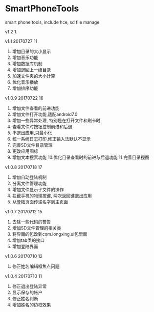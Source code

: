 # SmartPhoneTools
smart phone tools, include hce, sd file manage

v1.2
1.


v1.1 20170727 11
1. 增加目录的大小显示
2. 增加音乐功能
3. 增加数据库机制
4. 增加退回上一级目录
5. 加速文件夹的大小计算
6. 优化音乐播放
7. 增加排序功能


v1.0.9 20170722 16
1. 增加文件查看的前进功能
2. 增加文件打开功能,适配android7.0
3. 增加一些异常处理, 特别是在打开文件和刷卡时
4. 查看文件时按钮控制前进和后退
5. 不退出应用,只最小化
6. 统一系统日志打印,修正输入法默认不显示
7. 完善SD文件目录管理
8. 更改应用图标
9. 增加文本搜索功能
10.优化目录查看时的前进与后退功能
11.完善目录视图


v1.0.8 20170718 17
1. 增加自动登陆机制
2. 分离文件管理功能
3. 增加文件显示子文件的操作
4. 拦截手机的物理按键, 两次返回键退出应用
5. 从登陆页面传递名字到主页面


v1.0.7 20170712 15
1. 去除一些代码的警告
2. 增加SD文件管理的相关类
3. 将界面的包改到com.longxing.ui包里面
4. 增加tab类的接口
5. 增加登陆界面


v1.0.6 20170710 12
1. 修正姓名编辑框焦点问题


v1.0.4 20170710 11
1. 修正退出登陆异常
2. 显示保存的帐户
3. 修正姓名判断
4. 增加姓名的边框效果
